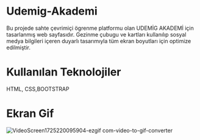# Udemig-Akademi

Bu projede sahte çevrimiçi ögrenme platformu olan UDEMİG AKADEMİ için tasarlanmış web sayfasıdır.
Gezinme çubugu ve kartları kullanılıp sosyal medya bilgileri içeren duyarlı tasarımıyla tüm ekran boyutları için optimize edilmiştir.

# Kullanılan Teknolojiler 

HTML, CSS,BOOTSTRAP

# Ekran Gif


![VideoScreen1725220095904-ezgif com-video-to-gif-converter](https://github.com/user-attachments/assets/7b15f93e-c866-4803-aef6-c6a08985c2ea)


